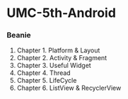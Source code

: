 # UMC-5th-Android 
### Beanie

1. Chapter 1. Platform & Layout
2. Chapter 2. Activity & Fragment
3. Chapter 3. Useful Widget
4. Chapter 4. Thread
5. Chapter 5. LifeCycle
6. Chapter 6. ListView & RecyclerView
